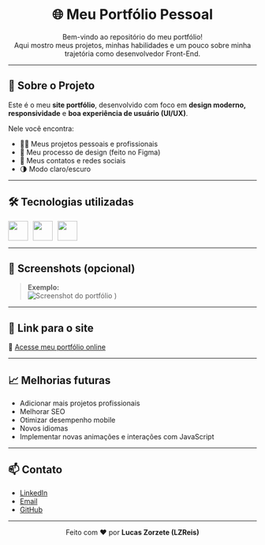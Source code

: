 <h1 align="center">🌐 Meu Portfólio Pessoal</h1>

<p align="center">
  Bem-vindo ao repositório do meu portfólio!<br/>
  Aqui mostro meus projetos, minhas habilidades e um pouco sobre minha trajetória como desenvolvedor Front-End.
</p>

---

## 🚀 Sobre o Projeto

Este é o meu **site portfólio**, desenvolvido com foco em **design moderno, responsividade** e **boa experiência de usuário (UI/UX)**.

Nele você encontra:
- 🧑‍💻 Meus projetos pessoais e profissionais
- 🎨 Meu processo de design (feito no Figma)
- 💬 Meus contatos e redes sociais
- 🌗 Modo claro/escuro

---

## 🛠️ Tecnologias utilizadas

<div style="display: flex; gap: 10px;">
<img src="https://cdn.jsdelivr.net/gh/devicons/devicon/icons/html5/html5-original.svg" width="40"/>
<img src="https://cdn.jsdelivr.net/gh/devicons/devicon/icons/css3/css3-original.svg" width="40"/>
<img src="https://cdn.jsdelivr.net/gh/devicons/devicon/icons/javascript/javascript-original.svg" width="40"/>
</div>

---

## 📸 Screenshots (opcional)

> **Exemplo:**  
> ![Screenshot do portfólio](https://github.com/user-attachments/assets/879ee1ea-60b1-4f9b-8fe8-906f9085e18a)
)

---

## 📍 Link para o site

🔗 [Acesse meu portfólio online](https://lzreis-portfolio.netlify.app/)

---

## 📈 Melhorias futuras

- Adicionar mais projetos profissionais
- Melhorar SEO
- Otimizar desempenho mobile
- Novos idiomas
- Implementar novas animações e interações com JavaScript

---

## 📫 Contato

- [LinkedIn]((https://www.linkedin.com/in/lucas-zorzete-6035a4369/))
- [Email](lucasreis.zorzete@gmail.com)
- [GitHub](https://github.com/LZReis)

---

<p align="center">
  Feito com ❤️ por <strong>Lucas Zorzete (LZReis)</strong>
</p>

 
